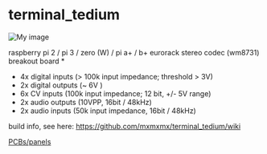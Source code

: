 terminal_tedium
===============


![My image](https://farm1.staticflickr.com/423/19280194146_4568770dcf_c.jpg)

raspberry pi 2 / pi 3 / zero (W) / pi a+ / b+  eurorack stereo codec (wm8731) breakout board *

- 4x digital inputs (> 100k input impedance; threshold > 3V)
- 2x digital outputs (~ 6V )
- 6x CV inputs (100k input impedance; 12 bit, +/- 5V range)
- 2x audio outputs (10VPP, 16bit / 48kHz)
- 2x audio inputs (50k input impedance, 16bit / 48kHz)


build info, see here: https://github.com/mxmxmx/terminal_tedium/wiki

[PCBs/panels](https://pushermanproductions.com/?s=terminal&post_type=product)
